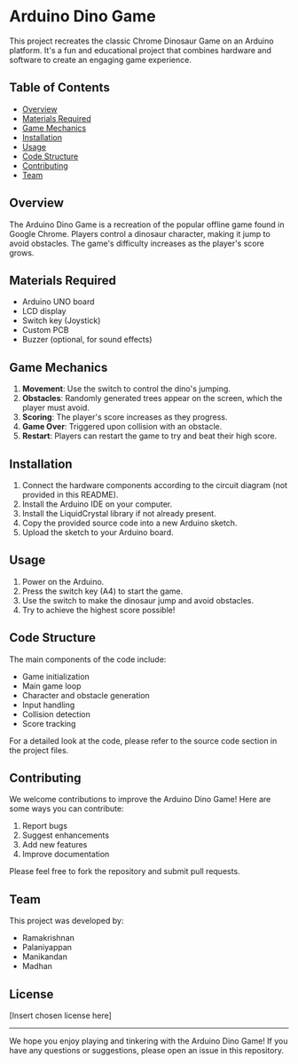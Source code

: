 # Arduino Dino Game

This project recreates the classic Chrome Dinosaur Game on an Arduino platform. It's a fun and educational project that combines hardware and software to create an engaging game experience.

## Table of Contents
- [Overview](#overview)
- [Materials Required](#materials-required)
- [Game Mechanics](#game-mechanics)
- [Installation](#installation)
- [Usage](#usage)
- [Code Structure](#code-structure)
- [Contributing](#contributing)
- [Team](#team)

## Overview

The Arduino Dino Game is a recreation of the popular offline game found in Google Chrome. Players control a dinosaur character, making it jump to avoid obstacles. The game's difficulty increases as the player's score grows.

## Materials Required

- Arduino UNO board
- LCD display
- Switch key (Joystick)
- Custom PCB
- Buzzer (optional, for sound effects)

## Game Mechanics

1. **Movement**: Use the switch to control the dino's jumping.
2. **Obstacles**: Randomly generated trees appear on the screen, which the player must avoid.
3. **Scoring**: The player's score increases as they progress.
4. **Game Over**: Triggered upon collision with an obstacle.
5. **Restart**: Players can restart the game to try and beat their high score.

## Installation

1. Connect the hardware components according to the circuit diagram (not provided in this README).
2. Install the Arduino IDE on your computer.
3. Install the LiquidCrystal library if not already present.
4. Copy the provided source code into a new Arduino sketch.
5. Upload the sketch to your Arduino board.

## Usage

1. Power on the Arduino.
2. Press the switch key (A4) to start the game.
3. Use the switch to make the dinosaur jump and avoid obstacles.
4. Try to achieve the highest score possible!

## Code Structure

The main components of the code include:

- Game initialization
- Main game loop
- Character and obstacle generation
- Input handling
- Collision detection
- Score tracking

For a detailed look at the code, please refer to the source code section in the project files.

## Contributing

We welcome contributions to improve the Arduino Dino Game! Here are some ways you can contribute:

1. Report bugs
2. Suggest enhancements
3. Add new features
4. Improve documentation

Please feel free to fork the repository and submit pull requests.

## Team

This project was developed by:
- Ramakrishnan
- Palaniyappan 
- Manikandan 
- Madhan

## License

[Insert chosen license here]

---

We hope you enjoy playing and tinkering with the Arduino Dino Game! If you have any questions or suggestions, please open an issue in this repository.
